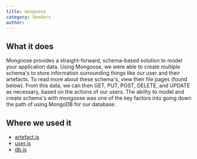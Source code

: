 ```yaml
---
title: mongoose
category: Vendors
author:
---
```


## What it does

Mongoose provides a straight-forward, schema-based solution to model your application data. Using Mongoose, we were able to create multiple schema's to store information surrounding things like our user and their artefacts. To read more about these schema's, view their file pages (found below). From this data, we can then GET, PUT, POST, DELETE, and UPDATE as necessary, based on the actions of our users. The ability to model and create schema's with mongoose was one of the key factors into going down the path of using MongoDB for our database.

## Where we used it

* [artefact.js](https://kanetesta.github.io/IT-Project/content/Javascript/artefact.html)
* [user.js](https://kanetesta.github.io/IT-Project/content/Javascript/user.html)
* [db.js](https://kanetesta.github.io/IT-Project/content/Javascript/db.html)
